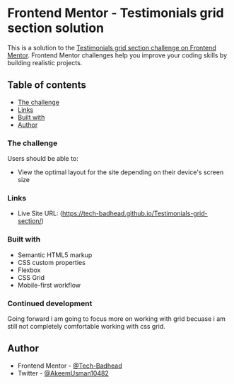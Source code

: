 # Frontend Mentor - Testimonials grid section solution

This is a solution to the [Testimonials grid section challenge on Frontend Mentor](https://www.frontendmentor.io/challenges/testimonials-grid-section-Nnw6J7Un7). Frontend Mentor challenges help you improve your coding skills by building realistic projects.

## Table of contents

- [The challenge](#the-challenge)
- [Links](#links)
- [Built with](#built-with)
- [Author](#author)

### The challenge

Users should be able to:

- View the optimal layout for the site depending on their device's screen size

### Links

- Live Site URL: (https://tech-badhead.github.io/Testimonials-grid-section/)

### Built with

- Semantic HTML5 markup
- CSS custom properties
- Flexbox
- CSS Grid
- Mobile-first workflow

### Continued development

Going forward i am going to focus more on working with grid becuase i am still not completely comfortable working with css grid.

## Author

- Frontend Mentor - [@Tech-Badhead](https://www.frontendmentor.io/profile/Tech-Badhead)
- Twitter - [@AkeemUsman10482](https://x.com/AkeemUsman10482)
